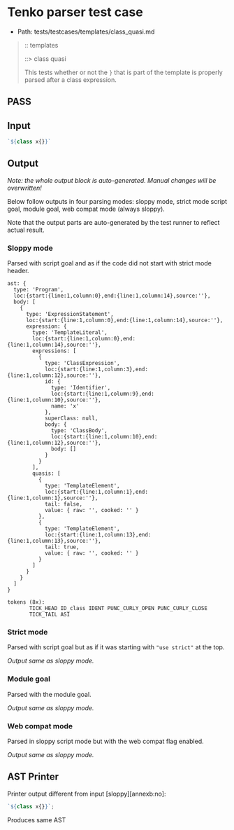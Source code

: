 # Tenko parser test case

- Path: tests/testcases/templates/class_quasi.md

> :: templates
>
> ::> class quasi
>
> This tests whether or not the `}` that is part of the template is properly parsed after a class expression.

## PASS

## Input

`````js
`${class x{}}`
`````

## Output

_Note: the whole output block is auto-generated. Manual changes will be overwritten!_

Below follow outputs in four parsing modes: sloppy mode, strict mode script goal, module goal, web compat mode (always sloppy).

Note that the output parts are auto-generated by the test runner to reflect actual result.

### Sloppy mode

Parsed with script goal and as if the code did not start with strict mode header.

`````
ast: {
  type: 'Program',
  loc:{start:{line:1,column:0},end:{line:1,column:14},source:''},
  body: [
    {
      type: 'ExpressionStatement',
      loc:{start:{line:1,column:0},end:{line:1,column:14},source:''},
      expression: {
        type: 'TemplateLiteral',
        loc:{start:{line:1,column:0},end:{line:1,column:14},source:''},
        expressions: [
          {
            type: 'ClassExpression',
            loc:{start:{line:1,column:3},end:{line:1,column:12},source:''},
            id: {
              type: 'Identifier',
              loc:{start:{line:1,column:9},end:{line:1,column:10},source:''},
              name: 'x'
            },
            superClass: null,
            body: {
              type: 'ClassBody',
              loc:{start:{line:1,column:10},end:{line:1,column:12},source:''},
              body: []
            }
          }
        ],
        quasis: [
          {
            type: 'TemplateElement',
            loc:{start:{line:1,column:1},end:{line:1,column:1},source:''},
            tail: false,
            value: { raw: '', cooked: '' }
          },
          {
            type: 'TemplateElement',
            loc:{start:{line:1,column:13},end:{line:1,column:13},source:''},
            tail: true,
            value: { raw: '', cooked: '' }
          }
        ]
      }
    }
  ]
}

tokens (8x):
       TICK_HEAD ID_class IDENT PUNC_CURLY_OPEN PUNC_CURLY_CLOSE
       TICK_TAIL ASI
`````

### Strict mode

Parsed with script goal but as if it was starting with `"use strict"` at the top.

_Output same as sloppy mode._

### Module goal

Parsed with the module goal.

_Output same as sloppy mode._

### Web compat mode

Parsed in sloppy script mode but with the web compat flag enabled.

_Output same as sloppy mode._

## AST Printer

Printer output different from input [sloppy][annexb:no]:

````js
`${class x{}}`;
````

Produces same AST
